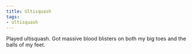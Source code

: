 ```yaml
---
title: Ultisquash
tags:
- ultisquash
---
```


Played ultisquash. Got massive blood blisters on both my big toes and the balls of my feet.
